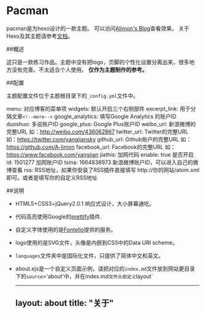 # Pacman

pacman是为hexo设计的一款主题。
可以访问[Alimon's Blog](http://yangjian.me)查看效果。
关于Hexo及其主题请参考[文档](http://zespia.tw/hexo/)。

##概述

这只是一款练习作品。主题中没有把logo，页脚的个性化设置分离出来，很多地方没有完善。不太适合个人使用。
**仅作为主题制作的参考。**

##配置

主题配置文件位于主题根目录下的`_config.yml`文件中。

menu: 对应博客的菜单项
widgets: 默认开启三个右侧部件
excerpt_link: 用于分隔文章`<!--more-->`
google_analytics: 填写Google Analytics 的账户ID
duoshuo: 多说账户ID
google_plus: Google Plus账户ID
weibo_url: 新浪微博的完整URL 如：http://weibo.com/436062867
twitter_url: Twitter的完整URL 如：https://twitter.com/yangjiansky
github_url: Github账户的完整URL 如：https://github.com/A-limon
facebook_url: Facebook的完整URL 如：https://www.facebook.com/yangjian
jiathis: 加网代码
  enable: true 是否开启
  id: 1501277 加网账户ID
  tsina: 1664838973 新浪微博账户ID，可以进入自己的微博查看
rss: RSS地址，如果你安装了RSS插件直接填写 http://你的网站/atom.xml 即可。或者是填写你的自定义RSS地址

##说明
* HTML5+CSS3+jQuery2.0.1 响应式设计，大小屏幕通吃。
* 代码高亮使用Google的[prettify](https://code.google.com/p/google-code-prettify/)插件.
* 自定义字体使用的是[Fontello](http://fontello.com/)提供的服务。
* logo使用的是SVG文件，头像是内嵌到CSS中的Data URI scheme。
* `languages`文件夹中是国际化文件，只提供了简体中文和英文。
* about.ejs是一个自定义页面示例，请把对应的`index.md`文件放到网站更目录下的`source`>'about'中，并在index.md`文件头部定义`layout`
	
	---
	layout: about
	title: "关于"
	---